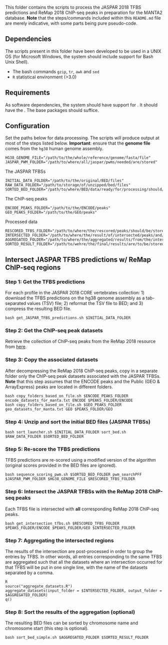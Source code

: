 This folder contains the scripts to process the JASPAR 2018 TFBS predictions and ReMap 2018 ChIP-seq peaks in preparation for the MANTA2 database. **Note** that the steps/commands included within this `README.md` file are merely indicative, with some parts being pure pseudo-code.

## Dependencies
The scripts present in this folder have been developed to be used in a UNIX OS (for Microsoft Windows, the system should include support for Bash Unix Shell).
* The bash commands `gzip`, `tr`, `awk` and `sed`
* `R` statistical environment (>3.0)

## Requirements 
 As software dependencies, the system should have support for . It should have the . The base packages should suffice.

## Configuration
Set the paths below for data processing. The scripts will produce output at most of the steps listed below. **Important**: ensure that the **genome file** comes from the `hg38` human genome assembly.

```
HG38_GENOME_FILE="/path/to/the/whole/reference/genome/fasta/file"
JASPAR_PWM_FOLDER="/path/to/where/all/jaspar/pwms/needed/are/stored"
```

The JASPAR TFBSs
```
INITIAL_DATA_FOLDER="/path/to/the/original/BED/files"
RAW_DATA_FOLDER="/path/to/storage/of/unzipped/bed/files"
SORTED_BED_FOLDER="/path/to/where/BED/data/ready/for/processing/should/be"
```

The ChIP-seq peaks
```
ENCODE_PEAKS_FOLDER="/path/to/the/ENCODE/peaks"
GEO_PEAKS_FOLDER="/path/to/the/GEO/peaks"
```

Processed data
```
RESCORED_TFBS_FOLDER="/path/to/where/the/rescored/peaks/should/be/stored"
INTERSECTED_FOLDER="/path/to/where/the/result/of/intersected/peaks/and/tfbs/should/be/stored"
AGGREGATED_FOLDER="/path/to/where/the/aggregated/results/from/the/intersection/should/be/stored"
SORTED_RESULT_FOLDER="/path/to/wehre/the/final/results/are/to/be/stored"
```

## Intersect JASPAR TFBS predictions w/ ReMap ChIP-seq regions

### Step 1: Get the TFBS predictions
For each profile in the JASPAR 2018 CORE vertebrates collection: 1) download the TFBS predictions on the hg38 genome assembly as a tab-separated values (TSV) file; 2) reformat the TSV file to BED; and 3) compress the resulting BED file.

`bash get_JASPAR_TFBS_predictions.sh $INITIAL_DATA_FOLDER`

### Step 2: Get the ChIP-seq peak datasets
Retrieve the collection of ChIP-seq peaks from the ReMap 2018 resource from [here](http://tagc.univ-mrs.fr/remap/download/MACS/ReMap2_allPeaks.bed.gz).

### Step 3: Copy the associated datasets
After decompressing the ReMap 2018 ChIP-seq peaks, copy in a separate folder only the ChIP-seq peak datasets associated with the JASPAR TFBSs. **Note** that this step assumes that the ENCODE peaks and the Public (GEO & ArrayExpress) peaks are located in different folders. 

```
bash copy_folders_based_on_file.sh $ENCODE_PEAKS_FOLDER encode_datasets_for_manta.txt ENCODE $PEAKS_FOLDER/ENCODE
bash copy_folders_based_on_file.sh $GEO_PEAKS_FOLDER geo_datasets_for_manta.txt GEO $PEAKS_FOLDER/GEO
```

### Step 4: Unzip and sort the initial BED files (JASPAR TFBSs)

`bash sort_launcher.sh $INITIAL_DATA_FOLDER sort_bed.sh $RAW_DATA_FOLDER $SORTED_BED_FOLDER`

### Step 5: Re-score the TFBS predictions
TFBS predictions are re-scored using a modified version of the algorithm (original scores provided in the BED files are ignored).

`bash sequence_scoring_pwm.sh $SORTED_BED_FOLDER pwm_searchPFF $JASPAR_PWM_FOLDER $HG38_GENOME_FILE $RESCORED_TFBS_FOLDER`

### Step 6: Intersect the JASPAR TFBSs with the ReMap 2018 ChIP-seq peaks
Each TFBS file is intersected with **all** corresponding ReMap 2018 ChIP-seq peaks.

`bash get_intersection_tfbs.sh $RESCORED_TFBS_FOLDER $PEAKS_FOLDER/ENCODE $PEAKS_FOLDER/GEO $INTERSECTED_FOLDER`

### Step 7: Aggregating the intersected regions
The results of the intersection are post-processed in order to group the entries by TFBS. In other words, all entries corresponding to the same TFBS are aggregated such that all the datasets where an intersection occurred for that TFBS will be put in one single line, with the name of the datasets separated by a comma.

```
R
source("aggregate_datasets.R")
aggregate_datasets(input_folder = $INTERSECTED_FOLDER, output_folder = $AGGREGATED_FOLDER)
q()
```

### Step 8: Sort the results of the aggregation (optional)
The resulting BED files can be sorted by chromosome name and chromosome start (this step is optional).

`bash sort_bed_simple.sh $AGGREGATED_FOLDER $SORTED_RESULT_FOLDER`
